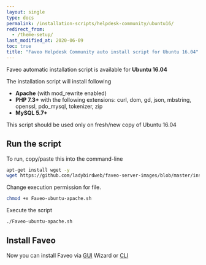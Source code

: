 ```yaml
---
layout: single
type: docs
permalink: /installation-scripts/helpdesk-community/ubuntu16/
redirect_from:
  - /theme-setup/
last_modified_at: 2020-06-09
toc: true
title: "Faveo Helpdesk Community auto install script for Ubuntu 16.04"
---
```


Faveo automatic installation script is available for <b>Ubuntu 16.04</b> 

The installation script will install following 
-   **Apache** (with mod_rewrite enabled) 
-   **PHP 7.3+** with the following extensions: curl, dom, gd, json, mbstring, openssl, pdo_mysql, tokenizer, zip
-   **MySQL 5.7+** 

This script should be used only on fresh/new copy of Ubuntu 16.04

## Run the script

To run, copy/paste this into the command-line

```sh 
apt-get install wget -y
wget https://github.com/ladybirdweb/faveo-server-images/blob/master/installation-scripts/helpdesk-community/ubuntu16.04/autoinstall.sh
```

Change execution permission for file.

```sh
chmod +x Faveo-ubuntu-apache.sh
```

Execute the script

```sh
./Faveo-ubuntu-apache.sh
```
## Install Faveo

Now you can install Faveo via [GUI](/docs/installation/installer/gui) Wizard or [CLI](/docs/installation/installer/cli)